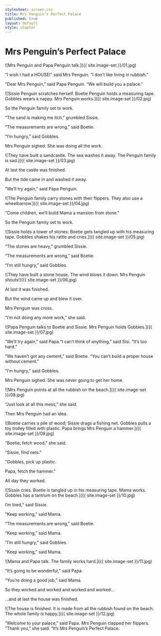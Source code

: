 ```yaml
---
stylesheet: screen.css
title: Mrs Penguin’s Perfect Palace
published: true
layout: default
style: chapter
---
```


# Mrs Penguin’s Perfect Palace

![Mrs Penguin and Papa Penguin talk.]({{ site.image-set }}/01.jpg)

“I wish I had a HOUSE!” said Mrs Penguin. “I don’t like living in rubbish.”

“Dear Mrs Penguin,” said Papa Penguin. “We will build you a palace.”

![Sissie Penguin scratches herself. Boetie Penguin holds a measuring tape. Gobbles wears a nappy. Mrs Penguin works.]({{ site.image-set }}/02.jpg)

So the Penguin family set to work.

“The sand is making me itch,” grumbled Sissie.

“The measurements are wrong,” said Boetie.

“I’m hungry,” said Gobbles.

Mrs Penguin sighed. She was doing all the work.

![They have built a sandcastle. The sea washes it away. The Penguin family is sad.]({{ site.image-set }}/03.jpg)

At last the castle was finished.

But the tide came in and washed it away. 

“We’ll try again,” said Papa Penguin.


![The Penguin family carry stones with their flippers. They also use a wheelbarrow.]({{ site.image-set }}/04.jpg)

“Come children, we’ll build Mama a mansion from stone.”

So the Penguin family set to work.

![Sissie holds a tower of stones; Boetie gets tangled up with his measuring tape. Gobbles shakes his rattle and cries.]({{ site.image-set }}/05.jpg)

“The stones are heavy,” grumbled Sissie.

“The measurements are wrong,” said Boetie.

“I’m still hungry,” said Gobbles.

![They have built a stone house. The wind blows it down. Mrs Penguin shouts!]({{ site.image-set }}/06.jpg)

At last it was finished.

But the wind came up and blew it over.

Mrs Penguin was cross.

“I’m not doing any more work,” she said.

![Papa Penguin talks to Boetie and Sissie. Mrs Penguin holds Gobbles.]({{ site.image-set }}/07.jpg)

“We’ll try again,” said Papa.“I can’t think of anything,” said Sisi. “It’s too hard.”

“We haven’t got any cement,” said Boetie. “You can’t build a proper house without cement.”

“I’m hungry,” said Gobbles.

Mrs Penguin sighed. She was never going to get her home.

![Mrs Penguin points at all the rubbish on the beach.]({{ site.image-set }}/08.jpg)

“Just look at all this mess,” she said.

Then Mrs Penguin had an idea.

![Boetie carries a pile of wood; Sissie drags a fishing net. Gobbles pulls a toy trolley filled with plastic. Papa brings Mrs Penguin a hammer.]({{ site.image-set }}/09.jpg)

“Boetie, fetch wood,” she said.

“Sissie, find nets.”

“Gobbles, pick up plastic. 

Papa, fetch the hammer.”

All day they worked.

![Sissie cries. Boetie is tangled up in his measuring tape. Mama works. Gobbles has a tantrum on the beach.]({{ site.image-set }}/10.jpg)

I’m tired,” said Sissie.

“Keep working,” said Mama.

“The measurements are wrong,” said Boetie.

“Keep working,” said Mama.

“I’m still hungry,” said Gobbles.

“Keep working,” said Mama.

![Mama and Papa talk. The family works hard.]({{ site.image-set }}/11.jpg)

“It’s going to be wonderful,” said Papa.

“You’re doing a good job,” said Mama.

So they worked and worked and worked and worked...

...and at last the house was finished.

![The house is finished. It is made from all the rubbish found on the beach. The whole family is happy.]({{ site.image-set }}/12.jpg)

“Welcome to your palace,” said Papa. Mrs Penguin clapped her flippers. “Thank you,” she said. “It’s Mrs Penguin’s Perfect Palace.
